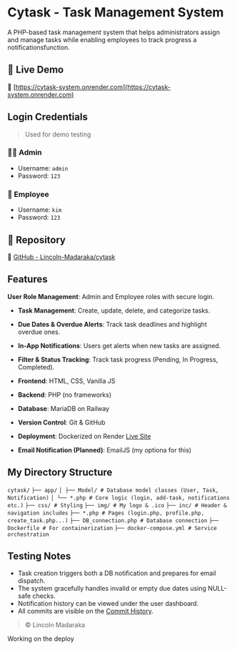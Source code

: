 # Cytask - Task Management System

A PHP-based task management system that helps administrators assign and manage tasks while enabling employees to track progress a notificationsfunction.

## 🚀 Live Demo
🔗 [https://cytask-system.onrender.com](https://cytask-system.onrender.com)

## Login Credentials

> Used for demo testing
### 🧑‍💼 Admin
- Username: `admin`  
- Password: `123`

### 👷 Employee
- Username: `kim`  
- Password: `123`

## 📁 Repository
🔗 [GitHub - Lincoln-Madaraka/cytask](https://github.com/Lincoln-Madaraka/cytask)

## Features
**User Role Management**: Admin and Employee roles with secure login.
-  **Task Management**: Create, update, delete, and categorize tasks.
-  **Due Dates & Overdue Alerts**: Track task deadlines and highlight overdue ones.
-  **In-App Notifications**: Users get alerts when new tasks are assigned.
-  **Filter & Status Tracking**: Track task progress (Pending, In Progress, Completed).
  
- **Frontend**: HTML, CSS, Vanilla JS
- **Backend**: PHP (no frameworks)
- **Database**: MariaDB on Railway
- **Version Control**: Git & GitHub
- **Deployment**: Dockerized on Render [Live Site](https://cytask-system.onrender.com)
- **Email Notification (Planned)**: EmailJS (my optiona for this)

## My Directory Structure
`cytask/`
`├── app/`
`│ ├── Model/ # Database model classes (User, Task, Notification)`
`│ └── *.php # Core logic (login, add-task, notifications etc.)`
`├── css/ # Styling`
`├── img/ # My logo & .ico`
`├── inc/ # Header & navigation includes`
`├── *.php # Pages (login.php, profile.php, create_task.php...)`
`├── DB_connection.php # Database connection`
`├── Dockerfile # For containerization`
`├── docker-compose.yml # Service orchestration`

## Testing Notes
- Task creation triggers both a DB notification and prepares for email dispatch.
- The system gracefully handles invalid or empty due dates using NULL-safe checks.
- Notification history can be viewed under the user dashboard.
- All commits are visible on the [Commit History](https://github.com/Lincoln-Madaraka/cytask/commits/main/).

> © Lincoln Madaraka

Working on the deploy